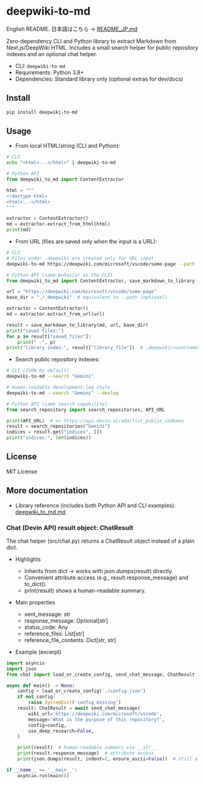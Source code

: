 # deepwiki-to-md

English README. 日本語はこちら → [README_JP.md](README_JP.md)

Zero-dependency CLI and Python library to extract Markdown from Next.js/DeepWiki HTML. Includes a small search helper for public repository indexes and an optional chat helper.

- CLI: `deepwiki-to-md`
- Requirements: Python 3.8+
- Dependencies: Standard library only (optional extras for dev/docs)

## Install

```bash
pip install deepwiki-to-md
```

## Usage

- From local HTML/string (CLI and Python):
```bash
# CLI
echo "<html>...</html>" | deepwiki-to-md
```
```python
# Python API
from deepwiki_to_md import ContentExtractor

html = """
<!doctype html>
<html>...</html>
"""

extractor = ContentExtractor()
md = extractor.extract_from_html(html)
print(md)
```

- From URL (files are saved only when the input is a URL):
```bash
# CLI
# Files under .deepwiki are created only for URL input
deepwiki-to-md https://deepwiki.com/microsoft/vscode/some-page --path ./.deepwiki
```
```python
# Python API (same behavior as the CLI)
from deepwiki_to_md import ContentExtractor, save_markdown_to_library

url = "https://deepwiki.com/microsoft/vscode/some-page"
base_dir = "./.deepwiki"  # equivalent to --path (optional)

extractor = ContentExtractor()
md = extractor.extract_from_url(url)

result = save_markdown_to_library(md, url, base_dir)
print("saved files:")
for p in result["saved_files"]:
    print(" -", p)
print("library index:", result["library_file"])  # .deepwiki/<username>/<library>.md
```

- Search public repository indexes:
```bash
# CLI (JSON by default)
deepwiki-to-md --search "Gemini"

# Human-readable development-log style
deepwiki-to-md --search "Gemini" --devlog
```
```python
# Python API (same search capability)
from search_repository import search_repositories, API_URL

print(API_URL)  # => https://api.devin.ai/ada/list_public_indexes
result = search_repositories("Gemini")
indices = result.get("indices", [])
print("indices:", len(indices))
```

## License

MIT License

## More documentation

- Library reference (includes both Python API and CLI examples): [deepwiki_to_md.md](deepwiki_to_md.md)

### Chat (Devin API) result object: ChatResult

The chat helper (src/chat.py) returns a ChatResult object instead of a plain dict.

- Highlights
  - Inherits from dict → works with json.dumps(result) directly.
  - Convenient attribute access (e.g., result.response_message) and to_dict().
  - print(result) shows a human-readable summary.

- Main properties
  - sent_message: str
  - response_message: Optional[str]
  - status_code: Any
  - reference_files: List[str]
  - reference_file_contents: Dict[str, str]

- Example (excerpt)
```python
import asyncio
import json
from chat import load_or_create_config, send_chat_message, ChatResult

async def main() -> None:
    config = load_or_create_config('./config.json')
    if not config:
        raise SystemExit('config missing')
    result: ChatResult = await send_chat_message(
        wiki_url='https://deepwiki.com/microsoft/vscode',
        message='What is the purpose of this repository?',
        config=config,
        use_deep_research=False,
    )

    print(result)  # human-readable summary via __str__
    print(result.response_message)  # attribute access
    print(json.dumps(result, indent=2, ensure_ascii=False))  # still a dict

if __name__ == '__main__':
    asyncio.run(main())
```

